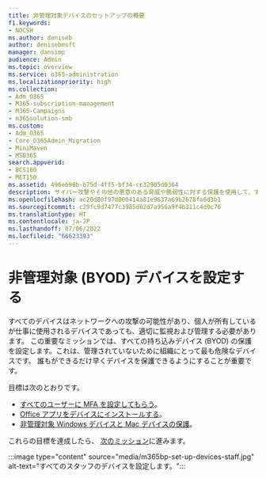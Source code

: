 ```yaml
---
title: 非管理対象デバイスのセットアップの概要
f1.keywords:
- NOCSH
ms.author: deniseb
author: denisebmsft
manager: dansimp
audience: Admin
ms.topic: overview
ms.service: o365-administration
ms.localizationpriority: high
ms.collection:
- Adm_O365
- M365-subscription-management
- M365-Campaigns
- m365solution-smb
ms.custom:
- Adm_O365
- Core_O365Admin_Migration
- MiniMaven
- MSB365
search.appverid:
- BCS160
- MET150
ms.assetid: 496e690b-b75d-4ff5-bf34-cc32905d0364
description: サイバー攻撃やその他の悪意のある脅威や脆弱性に対する保護を使用して、すべての持ち込みデバイス (BYOD) を設定する方法の概要。
ms.openlocfilehash: ac20d80f97d000414a81e9637a69b2678fa0d3b1
ms.sourcegitcommit: c29fc9d7477c3985d02d7a956a9f4b311c4d9c76
ms.translationtype: HT
ms.contentlocale: ja-JP
ms.lasthandoff: 07/06/2022
ms.locfileid: "66623393"
---
```

# <a name="set-up-unmanaged-byod-devices"></a>非管理対象 (BYOD) デバイスを設定する

すべてのデバイスはネットワークへの攻撃の可能性があり、個人が所有しているが仕事に使用されるデバイスであっても、適切に監視および管理する必要があります。 この重要なミッションでは、すべての持ち込みデバイス (BYOD) の保護を設定します。これは、管理されていないために組織にとって最も危険なデバイスです。 誰もができるだけ早くデバイスを保護できるようにすることが重要です。

目標は次のとおりです。

- [すべてのユーザーに MFA を設定してもらう](m365bp-multifactor-authentication.md)。
- [Office アプリをデバイスにインストールする](m365bp-install-office-apps.md)。
- [非管理対象 Windows デバイスと Mac デバイスの保護](m365bp-protect-pcs-macs.md)。

これらの目標を達成したら、 [次のミッション](m365bp-protect-email-overview.md)に進みます。

:::image type="content" source="media/m365bp-set-up-devices-staff.jpg" alt-text="すべてのスタッフのデバイスを設定します。":::
